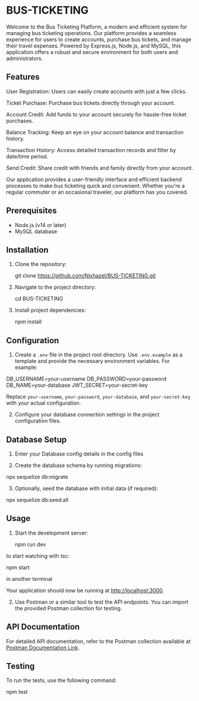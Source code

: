# BUS-TICKETING

Welcome to the Bus Ticketing Platform, a modern and efficient system for managing bus ticketing operations. Our platform provides a seamless experience for users to create accounts, purchase bus tickets, and manage their travel expenses. Powered by Express.js, Node.js, and MySQL, this application offers a robust and secure environment for both users and administrators.

## Features

User Registration: Users can easily create accounts with just a few clicks.

Ticket Purchase: Purchase bus tickets directly through your account.

Account Credit: Add funds to your account securely for hassle-free ticket purchases.

Balance Tracking: Keep an eye on your account balance and transaction history.

Transaction History: Access detailed transaction records and filter by date/time period.

Send Credit: Share credit with friends and family directly from your account.

Our application provides a user-friendly interface and efficient backend processes to make bus ticketing quick and convenient. Whether you're a regular commuter or an occasional traveler, our platform has you covered.

## Prerequisites

- Node.js (v14 or later)
- MySQL database

## Installation

1. Clone the repository: 

    git clone https://github.com/Nixhazel/BUS-TICKETING.git

2. Navigate to the project directory:

   cd BUS-TICKETING

3. Install project dependencies:

   npm install

## Configuration

1. Create a `.env` file in the project root directory. Use `.env.example` as a template and provide the necessary environment variables. For example:

DB_USERNAME=your-username
DB_PASSWORD=your-password
DB_NAME=your-database
JWT_SECRET=your-secret-key

Replace `your-username`, `your-password`, `your-database`, and `your-secret-key` with your actual configuration.

2. Configure your database connection settings in the project configuration files.

## Database Setup

1. Enter your Database config details in the config files 

2. Create the database schema by running migrations:

npx sequelize db:migrate

3. Optionally, seed the database with initial data (if required):

npx sequelize db:seed:all

## Usage

1. Start the development server:

   npm run dev

to start watching with tsc:

   npm start

in another terminal

Your application should now be running at [http://localhost:3000](http://localhost:3000).

2. Use Postman or a similar tool to test the API endpoints. You can import the provided Postman collection for testing.

## API Documentation

For detailed API documentation, refer to the Postman collection available at [Postman Documentation Link](https://documenter.getpostman.com/view/13123089/2s9YXh5hTN).

## Testing

To run the tests, use the following command:

npm test
